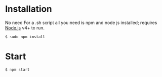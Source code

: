 # Installation
No need For a .sh script all you need is npm and node js installed;
requires [Node.js](https://nodejs.org/) v4+ to run.

```sh
$ sudo npm install
```
# Start
```sh
$ npm start
```
